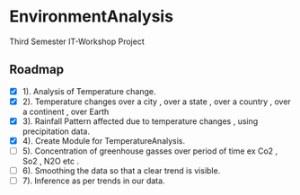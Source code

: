 # EnvironmentAnalysis

Third Semester IT-Workshop Project

## Roadmap

- [x] 1). Analysis of Temperature change.  
- [x] 2). Temperature changes over a city , over a state , over a country , over a continent  , over Earth  
- [x] 3). Rainfall Pattern affected due to temperature changes , using precipitation data.  
- [x] 4). Create Module for TemperatureAnalysis.
- [ ] 5). Concentration of greenhouse gasses over period of time ex Co2 , So2 , N2O etc .  
- [ ] 6). Smoothing the data so that a clear trend is visible.  
- [ ] 7). Inference as per trends in our data.
